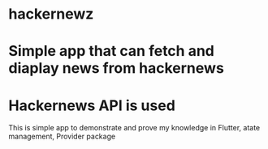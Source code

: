 # hackernewz

# Simple app that can fetch and diaplay news from hackernews 

# Hackernews API is used

This is simple app to demonstrate and prove my knowledge in Flutter, atate management, Provider package

